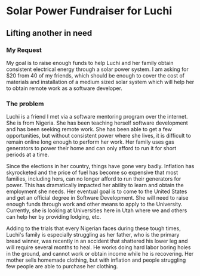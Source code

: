 # Solar Power Fundraiser for Luchi
## Lifting another in need
### My Request
My goal is to raise enough funds to help Luchi and her family obtain consistent electrical energy through a solar power system. I am asking for $20 from 40 of my friends, which should be enough to cover the cost of materials and installation of a medium sized solar system which will help her to obtain remote work as a software developer.
### The problem
Luchi is a friend I met via a software mentoring program over the internet. She is from Nigeria. She has been teaching herself software development and has been seeking remote work. She has been able to get a few opportunities, but without consistent power where she lives, it is difficult to remain online long enough to perform her work. Her family uses gas generators to power their home and can only afford to run it for short periods at a time.

Since the elections in her country, things have gone very badly. Inflation has skyrocketed and the price of fuel has become so expensive that most families, including hers, can no longer afford to run their generators for power. This has dramatically impacted her ability to learn and obtain the employment she needs. Her eventual goal is to come to the United States and get an official degree in Software Development. She will need to raise enough funds through work and other means to apply to the University. Currently, she is looking at Universities here in Utah where we and others can help her by providing lodging, etc.

Adding to the trials that every Nigerian faces during these tough times, Luchi's family is especially struggling as her father, who is the primary bread winner, was recently in an accident that shattered his lower leg and will require several months to heal. He works doing hard labor boring holes in the ground, and cannot work or obtain income while he is recovering. Her mother sells homemade clothing, but with inflation and people struggling few people are able to purchase her clothing.

